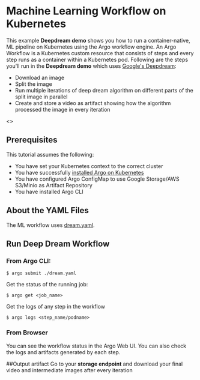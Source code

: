 # Machine Learning Workflow on Kubernetes

This example **Deepdream demo**  shows you how to run a container-native, ML pipeline on Kubernetes using the Argo workflow engine. An Argo Workflow is a Kubernetes custom resource that consists of steps and every step runs as a container within a Kubernetes pod. Following are the steps you'll run in the **Deepdream demo** which uses [Google's Deepdream](https://hub.docker.com/r/herval/deepdream/):


* Download an image 
* Split the image
* Run multiple iterations of deep dream algorithm on different parts of the split image in parallel
* Create and store a video as artifact showing how the algorithm processed the image in every iteration 

<<Add the video>>

## Prerequisites
This tutorial assumes the following:

* You have set your Kubernetes context to the correct cluster
* You have successfully [installed Argo on Kubernetes](https://applatix.com/open-source/argo/get-started/installation)
* You have configured Argo ConfigMap to use Google Storage/AWS S3/Minio as Artifact Repository
* You have installed Argo CLI



## About the YAML Files

The ML workflow uses [dream.yaml](https://github.com/argoproj/image-processing-demo/blob/master/.argo-v2/dream.yaml).


## Run Deep Dream Workflow

### From Argo CLI:

```
$ argo submit ./dream.yaml

```
Get the status of the running job:


```
$ argo get <job_name>

```

Get the logs of any step in the workflow

```
$ argo logs <step_name/podname>

```


### From Browser
You can see the workflow status in the Argo Web UI. You can also check the logs and artifacts generated by each step.

 
##Output artifact
Go to your **storage endpoint** and download your final video and intermediate images after every iteration


